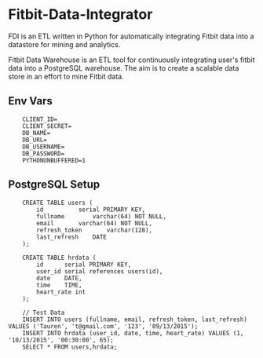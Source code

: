 # Fitbit-Data-Integrator
FDI is an ETL written in Python for automatically integrating Fitbit data into a datastore for mining and analytics. 


Fitbit Data Warehouse is an ETL tool for continuously integrating user's fitbit data into a PostgreSQL warehouse. 
The aim is to create a scalable data store in an effort to mine Fitbit data.

## Env Vars
```
    CLIENT_ID=
    CLIENT_SECRET=
    DB_NAME=
    DB_URL=
    DB_USERNAME=
    DB_PASSWORD=
    PYTHONUNBUFFERED=1
```

## PostgreSQL Setup

```
    CREATE TABLE users (
        id			serial PRIMARY KEY,
        fullname		varchar(64) NOT NULL,
        email		varchar(64) NOT NULL,
        refresh_token   	varchar(128),
        last_refresh	DATE
    );
    
    CREATE TABLE hrdata (
        id		serial PRIMARY KEY,
        user_id serial references users(id),
        date	DATE,
        time	TIME,
        heart_rate int
    );
    
    // Test Data
    INSERT INTO users (fullname, email, refresh_token, last_refresh) VALUES ('Tauren', 't@gmail.com', '123', '09/13/2015');
    INSERT INTO hrdata (user_id, date, time, heart_rate) VALUES (1, '10/13/2015', '00:30:00', 65);
    SELECT * FROM users,hrdata;
```